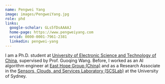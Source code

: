 ```yaml
---
name: Pengwei Yang
image: images/PengweiYang.jpg
role: phd
links:
  google-scholar: GLs5fDsAAAAJ
  home-page: https://www.pengweiyang.com
  orcid: 0000-0001-7961-2381
  linkedin: pengwei-yang
---
```


I am a Ph.D. student at [University of Electronic Science and Technology of China](https://en.uestc.edu.cn/), supervised by Prof. Guoqing Wang. Before, I worked as an AI algorithm engineer at [East Hope Group (China)](http://www.easthope.cn/) and as a Research Associate in the [Sensors, Clouds, and Services Laboratory (SCSLab)](http://scslab.net/) at the University of Sydney.
